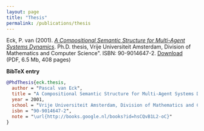 ```yaml
---
layout: page
title: "Thesis"
permalink: /publications/thesis
---
```

Eck, P. van (2001). _[A Compositional Semantic Structure for Multi-Agent Systems Dynamics](http://books.google.nl/books?id=hsCQvB1L2-oC)_. Ph.D. thesis, Vrije Universiteit Amsterdam, Division of Mathematics and Computer Science". ISBN: 90-9014647-2. [Download](assets/pdf/thesis-p-van-eck.pdf) (PDF, 6.5 Mb, 408 pages)

**BibTeX entry**

```bibtex
@PhdThesis{eck.thesis,
  author = "Pascal van Eck",
  title = "A Compositional Semantic Structure for Multi-Agent Systems Dynamics",
  year = 2001,
  school = "Vrije Universiteit Amsterdam, Division of Mathematics and Computer Science",
  isbn = "90-9014647-2",
  note = "\url{http://books.google.nl/books?id=hsCQvB1L2-oC}" 
}
```
